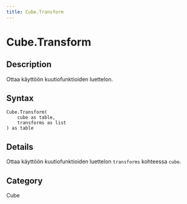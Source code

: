 ```yaml
---
title: Cube.Transform
---
```


# Cube.Transform


## Description

Ottaa käyttöön kuutiofunktioiden luettelon.


## Syntax

```powerquery
Cube.Transform(
    cube as table,
    transforms as list
) as table
```


## Details

Ottaa käyttöön kuutiofunktioiden luettelon <code>transforms</code> kohteessa <code>cube</code>.



## Category
Cube
